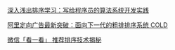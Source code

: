 [深入浅出排序学习：写给程序员的算法系统开发实践](https://www.jiqizhixin.com/articles/2018-12-21-11)

[阿里定向广告最新突破：面向下一代的粗排排序系统 COLD](https://zhuanlan.zhihu.com/p/186320100)

[微信「看一看」 推荐排序技术揭秘](https://www.jiqizhixin.com/articles/2020-07-21-16)